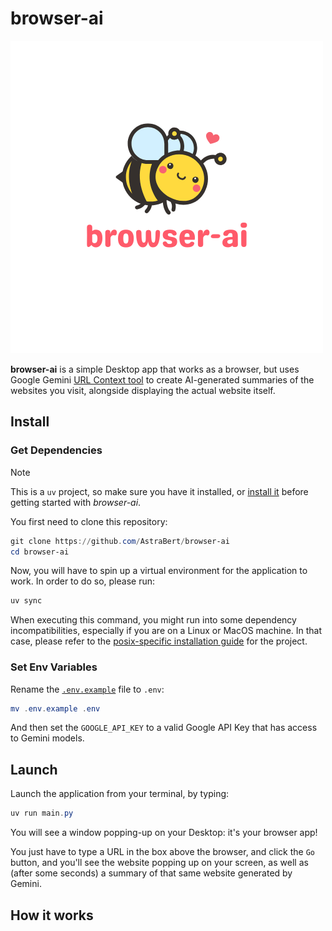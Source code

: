 # browser-ai

![Browser AI Logo](./browser-ai.png)

**browser-ai** is a simple Desktop app that works as a browser, but uses Google Gemini [URL Context tool](https://ai.google.dev/gemini-api/docs/url-context) to create AI-generated summaries of the websites you visit, alongside displaying the actual website itself.

## Install

### Get Dependencies

> [!NOTE]
> This is a `uv` project, so make sure you have it installed, or [install it](https://docs.astral.sh/uv/getting-started/installation/) before getting started with _browser-ai_.

You first need to clone this repository:

```powershell
git clone https://github.com/AstraBert/browser-ai
cd browser-ai
```

Now, you will have to spin up a virtual environment for the application to work. In order to do so, please run:

```powershell
uv sync
```

When executing this command, you might run into some dependency incompatibilities, especially if you are on a Linux or MacOS machine. In that case, please refer to the [posix-specific installation guide](posix-installation.md) for the project.

### Set Env Variables

Rename the [`.env.example`](./.env.example) file to `.env`:

```powershell
mv .env.example .env
```

And then set the `GOOGLE_API_KEY` to a valid Google API Key that has access to Gemini models.

## Launch

Launch the application from your terminal, by typing:

```powershell
uv run main.py
```

You will see a window popping-up on your Desktop: it's your browser app!

You just have to type a URL in the box above the browser, and click the `Go` button, and you'll see the website popping up on your screen, as well as (after some seconds) a summary of that same website generated by Gemini.

## How it works
